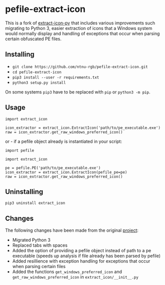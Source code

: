 # pefile-extract-icon #
This is a fork of [extract-icon-py](https://github.com/firodj/extract-icon-py/) that includes various improvements such migrating to Python 3, easier extraction of icons that a Windows system would normally display and handling of exceptions that occur when parsing certain obfuscated PE files.

## Installing ##
* ``git clone https://github.com/ntnu-rgb/pefile-extract-icon.git``
* ``cd pefile-extract-icon``
* ``pip3 install --user -r requirements.txt``
* ``python3 setup.py install``

On some systems ``pip3`` have to be replaced with ``pip`` or ``python3 -m pip``.

## Usage ##
```
import extract_icon

icon_extractor = extract_icon.ExtractIcon('path/to/pe_executable.exe')
raw = icon_extractor.get_raw_windows_preferred_icon()
```
or - if a pefile object already is instantiated in your script:
```
import pefile

import extract_icon

pe = pefile.PE('path/to/pe_executable.exe')
icon_extractor = extract_icon.ExtractIcon(pefile_pe=pe)
raw = icon_extractor.get_raw_windows_preferred_icon()
```

## Uninstalling ##
``pip3 uninstall extract_icon``

## Changes ##
The following changes have been made from the original [project](https://github.com/firodj/extract-icon-py/tree/64e7b0bf3d2dfd6c673ca813117d8f80fe87a3ed):
* Migrated Python 3
* Replaced tabs with spaces
* Added the option of providing a pefile object instead of path to a pe executable (speeds up analysis if file already has been parsed by pefile)
* Added resillience with exception handling for exceptions that occur when parsing certain files
* Added the functions ``get_windows_preferred_icon`` and ``get_raw_windows_preferred_icon`` in ``extract_icon/__init__.py``
